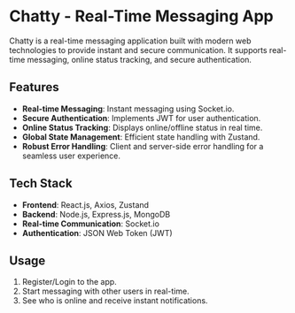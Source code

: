 # Chatty - Real-Time Messaging App

Chatty is a real-time messaging application built with modern web technologies to provide instant and secure communication. It supports real-time messaging, online status tracking, and secure authentication.

## Features

- **Real-time Messaging**: Instant messaging using Socket.io.
- **Secure Authentication**: Implements JWT for user authentication.
- **Online Status Tracking**: Displays online/offline status in real time.
- **Global State Management**: Efficient state handling with Zustand.
- **Robust Error Handling**: Client and server-side error handling for a seamless user experience.

## Tech Stack

- **Frontend**: React.js, Axios, Zustand
- **Backend**: Node.js, Express.js, MongoDB
- **Real-time Communication**: Socket.io
- **Authentication**: JSON Web Token (JWT)


## Usage
1. Register/Login to the app.
2. Start messaging with other users in real-time.
3. See who is online and receive instant notifications.




